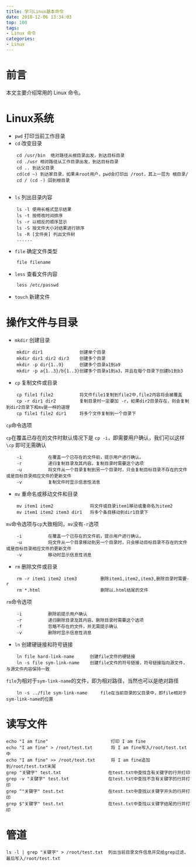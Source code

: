 ```yaml
---
title: 学习Linux基本命令
date: 2018-12-06 13:34:03
top: 100
tags:
- Linux 命令
categories:
- Linux
---
```

# 前言

本文主要介绍常用的 Linux 命令。

<!-- more -->

# Linux系统

* `pwd` 打印当前工作目录
* `cd` 改变目录
```
    cd /usr/bin  绝对路径从根目录出发，到达目标目录
    cd ./usr 相对路径从工作目录出发，到达目标目录
    cd .. 到达父目录
    cd(cd ~) 到达家目录，如果未root用户，pwd会打印出 /root，其上一层为 根目录/
    cd / (cd -) 回到根目录


```
* `ls` 列出目录内容
```
    ls -l 使用长格式显示结果
    ls -t 按修改时间排序
    ls -r 以相反的顺序显示
    ls -S 按文件大小对结果进行排序
    ls -R [文件夹] 列出文件树
    ......
```
* `file` 确定文件类型
```
    file filename
```
* `less` 查看文件内容
```
    less /etc/passwd
```
* `touch` 新建文件

# 操作文件与目录
* `mkdir` 创建目录
```
    mkdir dir1              创建单个目录
    mkdir dir1 dir2 dir3    创建多个目录
    mkdir -p dir{1..9}      创建多个目录a1到a9
    mkdir -p a{1..3}/b{1..3}创建多个目录a1到a3，并且在每个目录下创建b1到b3
```
* `cp` 复制文件或目录
```
    cp file1 file2          将文件file1复制到file2中,file2内容将会被覆盖
    cp -r dir1 dir2         复制目录时一定要加 -r，如果dir2目录存在，则会复制到dir2目录下和mv是一样的道理
    cp file1 file2 dir1     将多个文件复制到一个目录下
```
`cp`命令选项

`cp`在覆盖已存在的文件时默认情况下是 `cp -i`，即需要用户确认，我们可以这样 `\cp` 即可无需确认
```
    -i          在覆盖一个已存在的文件前，提示用户进行确认。
    -r          递归复制目录及其内容。复制目录时需要这个选项
    -u          将文件从一个目录复制到另一个目录时，只会复制目标目录不存在的文件或是目标目录相应文件的更新文件
    -v          复制文件时显示信息性消息
```
* `mv` 重命名或移动文件和目录
```
    mv item1 item2              将文件或目录item1移动或重命名为item2
    mv item1 item2 item3 dir1   将多个条目移动到dir1目录下
```
`mv`命令选项与`cp`大致相同，`mv`没有`-r`选项
```
    -i          在覆盖一个已存在的文件前，提示用户进行确认。
    -u          将文件从一个目录移动到另一个目录时，只会移动目标目录不存在的文件或是目标目录相应文件的更新文件
    -v          移动时显示信息性消息
```
* `rm` 删除文件或目录
```
    rm -r item1 item2 item3         删除item1,item2,item3,删除目录时需要-r
    rm *.html                       删除以.html结尾的文件
```
`rm`命令选项
```
    -i          删除前提示用户确认
    -r          递归删除目录及其内容。删除目录时需要这个选项
    -f          忽略不存在的文件，并无需提示确认
    -v          删除时显示信息性消息
```
* `ln` 创建硬链接和符号链接
```
    ln file hard-link-name      创建file文件的硬链接
    ln -s file sym-link-name    创建file文件的符号链接，符号链接指向源文件，与源文件内容保持一致
```
`file`为相对于`sym-link-name`的文件，即为相对路径，当然也可以是绝对路径
```
    ln -s ../file sym-link-name     file在当前目录的父目录中，即file相对于sym-link-name的位置
```

# 读写文件
```
echo "I am fine"                        打印 I am fine
echo "I am fine" > /root/test.txt       将 I am fine写入/root/test.txt中
echo "I am fine" >> /root/test.txt      将 I am fine追加到/root/test.txt末尾
grep "关键字" test.txt                  在test.txt中查找含有关键字的行并打印
grep -v "关键字" test.txt               在test.txt中查找不含有关键字的行并打印
grep ^"关键字" test.txt                 在test.txt中查找以关键字开头的行并打印
grep $"关键字" test.txt                 在test.txt中查找以关键字结尾的行并打印
```

# 管道
```
ls -l | grep "关键字" > /root/test.txt  列出当前目录文件信息并交给grep过滤，最后写入/root/test.txt
```